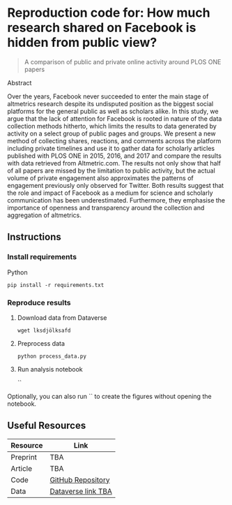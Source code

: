# Reproduction code for: How much research shared on Facebook is hidden from public view?

> A comparison of public and private online activity around PLOS ONE papers

Abstract

Over the years, Facebook never succeeded to enter the main stage of altmetrics research despite its undisputed position as the biggest social platforms for the general public as well as scholars alike. In this study, we argue that the lack of attention for Facebook is rooted in nature of the data collection methods hitherto, which limits the results to data generated by activity on a select group of public pages and groups. We present a new method of collecting shares, reactions, and comments across the platform including private timelines and use it to gather data for scholarly articles published with PLOS ONE in 2015, 2016, and 2017 and compare the results with data retrieved from Altmetric.com. The results not only show that half of all papers are missed by the limitation to public activity, but the actual volume of private engagement also approximates the patterns of engagement previously only observed for Twitter. Both results suggest that the role and impact of Facebook as a medium for science and scholarly communication has been underestimated. Furthermore, they emphasise the importance of openness and transparency around the collection and aggregation of altmetrics.

## Instructions

### Install requirements

Python 

`pip install -r requirements.txt`

### Reproduce results

1. Download data from Dataverse

    `wget lksdjölksafd`

2. Preprocess data

    `python process_data.py`

3. Run analysis notebook

    ``

Optionally, you can also run `` to create the figures without opening the notebook.

## Useful Resources

| Resource | Link |
|-|-|
| Preprint | TBA |
| Article | TBA |
| Code | [GitHub Repository](https://github.com/ScholCommLab/fhe-plos-paper)|
| Data | [Dataverse link TBA]() |